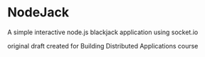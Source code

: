 NodeJack
========

A simple interactive node.js blackjack application using socket.io

original draft created for Building Distributed Applications course


